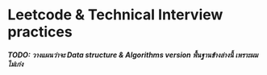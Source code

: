 # Leetcode & Technical Interview practices


##### TODO: วางแผนว่าจะ Data structure & Algorithms version พื้นฐานข้างล่างนี้ เพราะผมไม่เก่ง